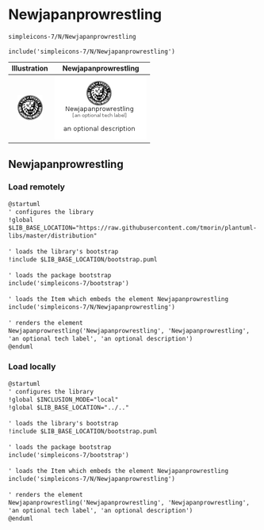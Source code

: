 # Newjapanprowrestling


```text
simpleicons-7/N/Newjapanprowrestling
```

```text
include('simpleicons-7/N/Newjapanprowrestling')
```



| Illustration | Newjapanprowrestling |
| :---: | :---: |
| ![illustration for Illustration](../../simpleicons-7/N/Newjapanprowrestling.png) | ![illustration for Newjapanprowrestling](../../simpleicons-7/N/Newjapanprowrestling.Local.png) |




## Newjapanprowrestling

### Load remotely
```plantuml
@startuml
' configures the library
!global $LIB_BASE_LOCATION="https://raw.githubusercontent.com/tmorin/plantuml-libs/master/distribution"

' loads the library's bootstrap
!include $LIB_BASE_LOCATION/bootstrap.puml

' loads the package bootstrap
include('simpleicons-7/bootstrap')

' loads the Item which embeds the element Newjapanprowrestling
include('simpleicons-7/N/Newjapanprowrestling')

' renders the element
Newjapanprowrestling('Newjapanprowrestling', 'Newjapanprowrestling', 'an optional tech label', 'an optional description')
@enduml
```

### Load locally
```plantuml
@startuml
' configures the library
!global $INCLUSION_MODE="local"
!global $LIB_BASE_LOCATION="../.."

' loads the library's bootstrap
!include $LIB_BASE_LOCATION/bootstrap.puml

' loads the package bootstrap
include('simpleicons-7/bootstrap')

' loads the Item which embeds the element Newjapanprowrestling
include('simpleicons-7/N/Newjapanprowrestling')

' renders the element
Newjapanprowrestling('Newjapanprowrestling', 'Newjapanprowrestling', 'an optional tech label', 'an optional description')
@enduml
```

